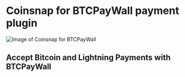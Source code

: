 # Coinsnap for BTCPayWall payment plugin #
![Image of Coinsnap for BTCPayWall](https://coinsnap.io/wp-content/uploads/2023/11/coinsnap-for-BTCPayWall.png)
## Accept Bitcoin and Lightning Payments with BTCPayWall ##
